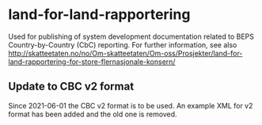 # land-for-land-rapportering
Used for publishing of system development documentation related to BEPS Country-by-Country (CbC) reporting. For further information, see also http://skatteetaten.no/no/Om-skatteetaten/Om-oss/Prosjekter/land-for-land-rapportering-for-store-flernasjonale-konsern/

## Update to CBC v2 format
Since 2021-06-01 the CBC v2 format is to be used. An example XML for v2 format has been added and the old one is removed.

